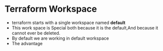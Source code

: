 # Terraform Workspace 
- terraform starts with a single workspace named **default**
- This work space is Special both because it is the default,And because it cannot ever be deleted.
- By default we are working in default workspace 
- The advantage